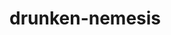 drunken-nemesis
===============

<!-- ❯ DEBUG=app.js,account.js,operation.js MONGOD=mongodb://dev:devDrunkenNemesis@dharma.mongohq.com:10040/drunken-nemesis nodemon  app.js -->
